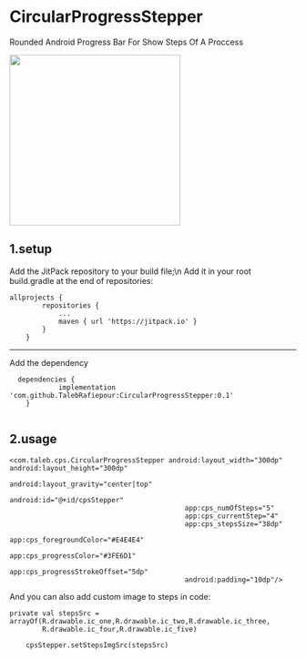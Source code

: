 # CircularProgressStepper
Rounded Android Progress Bar For Show Steps Of A Proccess

<img src="https://github.com/TalebRafiepour/CircularProgressStepper/blob/master/cps-gif.gif" width="300"> 

## 1.setup 
Add the JitPack repository to your build file;\n
Add it in your root build.gradle at the end of repositories:

```
allprojects {
		repositories {
			...
			maven { url 'https://jitpack.io' }
		}
	}
```
  
  -------------------------------------

Add the dependency
```
  dependencies {
	        implementation 'com.github.TalebRafiepour:CircularProgressStepper:0.1'
	}
   
```
## 2.usage

```
<com.taleb.cps.CircularProgressStepper android:layout_width="300dp" android:layout_height="300dp"
                                           android:layout_gravity="center|top"
                                           android:id="@+id/cpsStepper"
                                           app:cps_numOfSteps="5"
                                           app:cps_currentStep="4"
                                           app:cps_stepsSize="38dp"
                                           app:cps_foregroundColor="#E4E4E4"
                                           app:cps_progressColor="#3FE6D1"
                                           app:cps_progressStrokeOffset="5dp"
                                           android:padding="10dp"/>
```
And you can also add custom image to steps in code: 
```
private val stepsSrc = arrayOf(R.drawable.ic_one,R.drawable.ic_two,R.drawable.ic_three,
        R.drawable.ic_four,R.drawable.ic_five)
	
	cpsStepper.setStepsImgSrc(stepsSrc)
```
